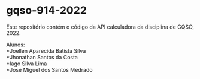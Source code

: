 # gqso-914-2022

Este repositório contém o código da API calculadora da disciplina de GQSO, 2022. <br/>

Alunos:<br/>
*Joellen Aparecida Batista Silva<br/>
*Jhonathan Santos da Costa<br/>
*Iago Silva Lima<br/>
*José Miguel dos Santos Medrado
